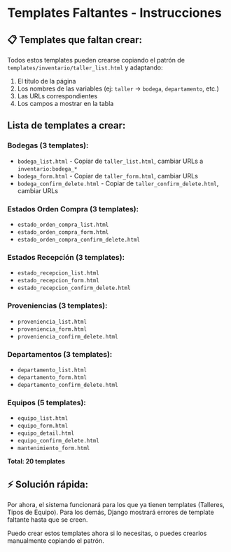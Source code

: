 # Templates Faltantes - Instrucciones

## 📋 Templates que faltan crear:

Todos estos templates pueden crearse copiando el patrón de `templates/inventario/taller_list.html` y adaptando:
1. El título de la página
2. Los nombres de las variables (ej: `taller` → `bodega`, `departamento`, etc.)
3. Las URLs correspondientes
4. Los campos a mostrar en la tabla

## Lista de templates a crear:

### Bodegas (3 templates):
- `bodega_list.html` - Copiar de `taller_list.html`, cambiar URLs a `inventario:bodega_*`
- `bodega_form.html` - Copiar de `taller_form.html`, cambiar URLs
- `bodega_confirm_delete.html` - Copiar de `taller_confirm_delete.html`, cambiar URLs

### Estados Orden Compra (3 templates):
- `estado_orden_compra_list.html`
- `estado_orden_compra_form.html`
- `estado_orden_compra_confirm_delete.html`

### Estados Recepción (3 templates):
- `estado_recepcion_list.html`
- `estado_recepcion_form.html`
- `estado_recepcion_confirm_delete.html`

### Proveniencias (3 templates):
- `proveniencia_list.html`
- `proveniencia_form.html`
- `proveniencia_confirm_delete.html`

### Departamentos (3 templates):
- `departamento_list.html`
- `departamento_form.html`
- `departamento_confirm_delete.html`

### Equipos (5 templates):
- `equipo_list.html`
- `equipo_form.html`
- `equipo_detail.html`
- `equipo_confirm_delete.html`
- `mantenimiento_form.html`

**Total: 20 templates**

## ⚡ Solución rápida:

Por ahora, el sistema funcionará para los que ya tienen templates (Talleres, Tipos de Equipo). 
Para los demás, Django mostrará errores de template faltante hasta que se creen.

Puedo crear estos templates ahora si lo necesitas, o puedes crearlos manualmente copiando el patrón.

